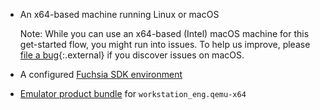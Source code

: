 *   An x64-based machine running Linux or macOS

    Note: While you can use an x64-based (Intel) macOS machine for this get-started
    flow, you might run into issues. To help us improve, please
    [file a bug][sdk-bug]{:.external} if you discover issues on macOS.

*   A configured [Fuchsia SDK environment][get-started]
*   [Emulator product bundle][start-femu] for `workstation_eng.qemu-x64`


[get-started]: /docs/get-started/sdk/index.md
[start-femu]: /docs/get-started/sdk/index.md#start-the-emulator
[sdk-bug]: https://bugs.fuchsia.dev/p/fuchsia/issues/entry?template=Bazel
